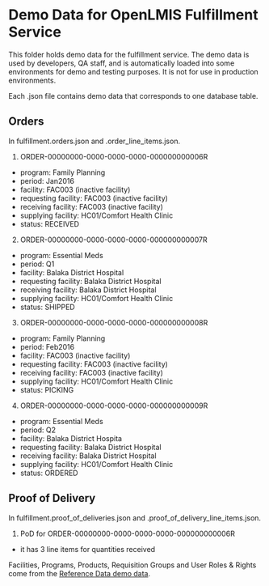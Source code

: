 # Demo Data for OpenLMIS Fulfillment Service
This folder holds demo data for the fulfillment service. The demo data is used by developers, QA
staff, and is automatically loaded into some environments for demo and testing purposes. It is not
for use in production environments.

Each .json file contains demo data that corresponds to one database table.

## Orders

In fulfillment.orders.json and .order_line_items.json.

1. ORDER-00000000-0000-0000-0000-000000000006R
  * program: Family Planning
  * period: Jan2016
  * facility: FAC003 (inactive facility)
  * requesting facility: FAC003 (inactive facility)
  * receiving facility: FAC003 (inactive facility)
  * supplying facility: HC01/Comfort Health Clinic
  * status: RECEIVED
2. ORDER-00000000-0000-0000-0000-000000000007R
  * program: Essential Meds
  * period: Q1
  * facility: Balaka District Hospital
  * requesting facility: Balaka District Hospital
  * receiving facility: Balaka District Hospital
  * supplying facility: HC01/Comfort Health Clinic
  * status: SHIPPED
3. ORDER-00000000-0000-0000-0000-000000000008R
  * program: Family Planning
  * period: Feb2016
  * facility: FAC003 (inactive facility)
  * requesting facility: FAC003 (inactive facility)
  * receiving facility: FAC003 (inactive facility)
  * supplying facility: HC01/Comfort Health Clinic
  * status: PICKING
4. ORDER-00000000-0000-0000-0000-000000000009R
  * program: Essential Meds
  * period: Q2
  * facility: Balaka District Hospita
  * requesting facility: Balaka District Hospital
  * receiving facility: Balaka District Hospital
  * supplying facility: HC01/Comfort Health Clinic
  * status: ORDERED

## Proof of Delivery

In fulfillment.proof_of_deliveries.json and .proof_of_delivery_line_items.json.

1. PoD for ORDER-00000000-0000-0000-0000-000000000006R
  * it has 3 line items for quantities received

Facilities, Programs, Products, Requisition Groups and User Roles & Rights come from the
[Reference Data demo data](https://github.com/OpenLMIS/openlmis-referencedata/tree/master/demo-data).
